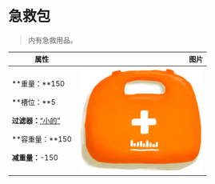 # 急救包  
> 内有急救用品。  
  
  属性  |   图片   
 ----  |  ----:   
 **重量：**150<br><br>**槽位：**5<br><br>**过滤器：**[“小的”](tag_Tiny.md)<br><br>**容重量：**150<br><br>**减重量：**-150  |  ![](Sprite/FirstAidKit.png)   
  
